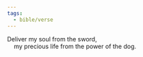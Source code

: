 ```yaml
---
tags:
  - bible/verse
---
```

Deliver my soul from the sword,  
    my precious life from the power of the dog.